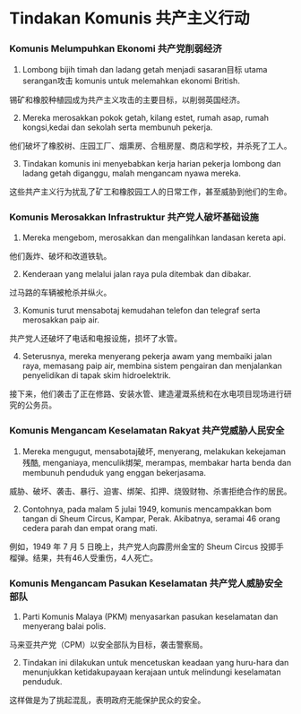 # Tindakan Komunis 共产主义行动
### Komunis Melumpuhkan Ekonomi  共产党削弱经济
1. Lombong bijih timah dan ladang getah menjadi sasaran目标 utama serangan攻击 komunis untuk melemahkan ekonomi British.

锡矿和橡胶种植园成为共产主义攻击的主要目标，以削弱英国经济。

2. Mereka merosakkan pokok getah, kilang estet, rumah asap, rumah kongsi,kedai dan sekolah serta membunuh pekerja.

他们破坏了橡胶树、庄园工厂、烟熏房、合租房屋、商店和学校，并杀死了工人。

3. Tindakan komunis ini menyebabkan kerja harian pekerja lombong dan ladang getah diganggu, malah mengancam nyawa mereka.

这些共产主义行为扰乱了矿工和橡胶园工人的日常工作，甚至威胁到他们的生命。

### Komunis Merosakkan Infrastruktur 共产党人破坏基础设施
1. Mereka mengebom, merosakkan dan mengalihkan landasan kereta api.

他们轰炸、破坏和改道铁轨。

2. Kenderaan yang melalui jalan raya pula ditembak dan dibakar.

过马路的车辆被枪杀并纵火。

3. Komunis turut mensabotaj kemudahan telefon dan telegraf serta merosakkan paip air.

共产党人还破坏了电话和电报设施，损坏了水管。

4. Seterusnya, mereka menyerang pekerja awam yang membaiki jalan raya, memasang paip air, membina sistem pengairan dan menjalankan penyelidikan di tapak skim hidroelektrik.

接下来，他们袭击了正在修路、安装水管、建造灌溉系统和在水电项目现场进行研究的公务员。

### Komunis Mengancam Keselamatan Rakyat 共产党威胁人民安全
1. Mereka mengugut, mensabotaj破坏, menyerang, melakukan kekejaman残酷, menganiaya, menculik绑架, merampas, membakar harta benda dan membunuh penduduk yang enggan bekerjasama.

威胁、破坏、袭击、暴行、迫害、绑架、扣押、烧毁财物、杀害拒绝合作的居民。

2. Contohnya, pada malam 5 julai 1949, komunis mencampakkan bom tangan di Sheum Circus, Kampar, Perak. Akibatnya, seramai 46 orang cedera parah dan empat orang mati.

例如，1949 年 7 月 5 日晚上，共产党人向霹雳州金宝的 Sheum Circus 投掷手榴弹。结果，共有46人受重伤，4人死亡。

### Komunis Mengancam Pasukan Keselamatan 共产党人威胁安全部队
1. Parti Komunis Malaya (PKM) menyasarkan pasukan keselamatan dan menyerang balai polis.

马来亚共产党（CPM）以安全部队为目标，袭击警察局。

2. Tindakan ini dilakukan untuk mencetuskan keadaan yang huru-hara dan menunjukkan ketidakupayaan kerajaan untuk melindungi keselamatan penduduk.

这样做是为了挑起混乱，表明政府无能保护民众的安全。